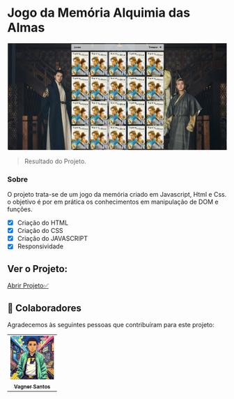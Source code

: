 # Jogo da Memória Alquimia das Almas



<img src="./images/result.png" alt="image do projeto">





> Resultado do Projeto.

### Sobre

O projeto trata-se de um jogo da memória criado em Javascript, Html e Css. o objetivo é por em prática os conhecimentos em manipulação de DOM e funções.

- [x] Criação do HTML
- [x] Criação do CSS
- [x] Criação do JAVASCRIPT
- [x] Responsividade

## Ver o Projeto: 

<a 
href="https://vagner0795.github.io/memory-game" target="_blank">Abrir Projeto✅</a>

## 🤝 Colaboradores

Agradecemos às seguintes pessoas que contribuíram para este projeto:

<table>
  <tr>
    <td align="center">
      <a href="#">
        <img src="./images/vagner-image.png" width="100px;" alt="Foto do Vagner"/><br>
        <sub>
          <b>Vagner Santos</b>
        </sub>
      </a>
    </td>
  </tr>
</table>


